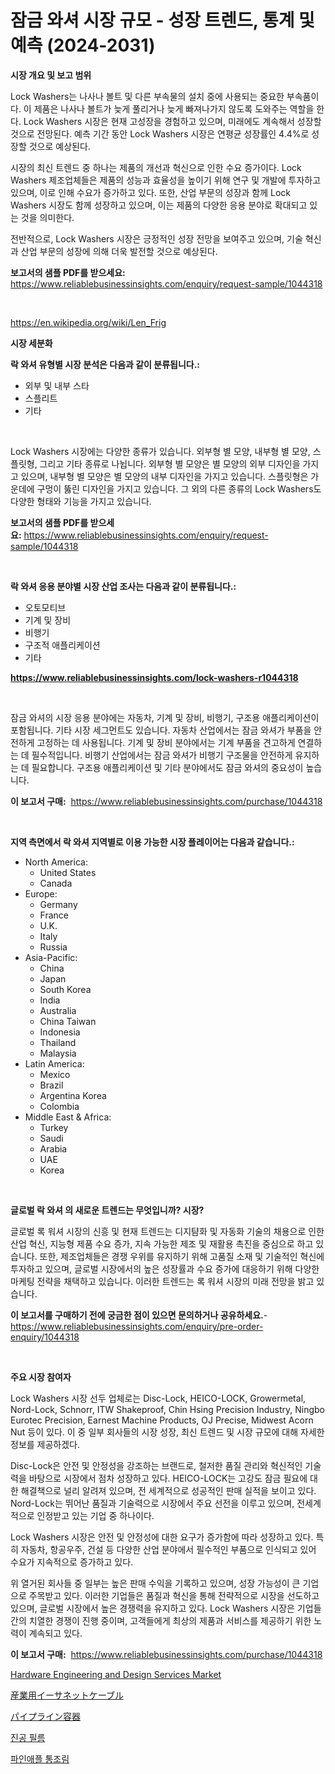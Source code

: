 <p><h1>잠금 와셔 시장 규모 - 성장 트렌드, 통계 및 예측 (2024-2031)</h1></p><p><strong>시장 개요 및 보고 범위</strong></p>
<p><p>Lock Washers는 나사나 볼트 및 다른 부속물의 설치 중에 사용되는 중요한 부속품이다. 이 제품은 나사나 볼트가 늦게 풀리거나 늦게 빠져나가지 않도록 도와주는 역할을 한다. Lock Washers 시장은 현재 고성장을 경험하고 있으며, 미래에도 계속해서 성장할 것으로 전망된다. 예측 기간 동안 Lock Washers 시장은 연평균 성장률인 4.4%로 성장할 것으로 예상된다.</p><p>시장의 최신 트렌드 중 하나는 제품의 개선과 혁신으로 인한 수요 증가이다. Lock Washers 제조업체들은 제품의 성능과 효율성을 높이기 위해 연구 및 개발에 투자하고 있으며, 이로 인해 수요가 증가하고 있다. 또한, 산업 부문의 성장과 함께 Lock Washers 시장도 함께 성장하고 있으며, 이는 제품의 다양한 응용 분야로 확대되고 있는 것을 의미한다.</p><p>전반적으로, Lock Washers 시장은 긍정적인 성장 전망을 보여주고 있으며, 기술 혁신과 산업 부문의 성장에 의해 더욱 발전할 것으로 예상된다.</p></p>
<p><strong>보고서의 샘플 PDF를 받으세요:</strong> <a href="https://www.reliablebusinessinsights.com/enquiry/request-sample/1044318">https://www.reliablebusinessinsights.com/enquiry/request-sample/1044318</a></p>
<p>&nbsp;</p>
<p><a href="https://en.wikipedia.org/wiki/Len_Frig">https://en.wikipedia.org/wiki/Len_Frig</a></p>
<p><strong>시장 세분화</strong></p>
<p><strong>락 와셔 유형별 시장 분석은 다음과 같이 분류됩니다.:</strong></p>
<p><ul><li>외부 및 내부 스타</li><li>스플리트</li><li>기타</li></ul></p>
<p>&nbsp;</p>
<p><p>Lock Washers 시장에는 다양한 종류가 있습니다. 외부형 별 모양, 내부형 별 모양, 스플릿형, 그리고 기타 종류로 나뉩니다. 외부형 별 모양은 별 모양의 외부 디자인을 가지고 있으며, 내부형 별 모양은 별 모양의 내부 디자인을 가지고 있습니다. 스플릿형은 가운데에 구멍이 뚫린 디자인을 가지고 있습니다. 그 외의 다른 종류의 Lock Washers도 다양한 형태와 기능을 가지고 있습니다.</p></p>
<p><strong>보고서의 샘플 PDF를 받으세요:</strong>&nbsp;<a href="https://www.reliablebusinessinsights.com/enquiry/request-sample/1044318">https://www.reliablebusinessinsights.com/enquiry/request-sample/1044318</a></p>
<p>&nbsp;</p>
<p><strong> 락 와셔 응용 분야별 시장 산업 조사는 다음과 같이 분류됩니다.:</strong></p>
<p><ul><li>오토모티브</li><li>기계 및 장비</li><li>비행기</li><li>구조적 애플리케이션</li><li>기타</li></ul></p>
<p><strong><a href="https://www.reliablebusinessinsights.com/lock-washers-r1044318">https://www.reliablebusinessinsights.com/lock-washers-r1044318</a></strong></p>
<p>&nbsp;</p>
<p><p>잠금 와셔의 시장 응용 분야에는 자동차, 기계 및 장비, 비행기, 구조용 애플리케이션이 포함됩니다. 기타 시장 세그먼트도 있습니다. 자동차 산업에서는 잠금 와셔가 부품을 안전하게 고정하는 데 사용됩니다. 기계 및 장비 분야에서는 기계 부품을 견고하게 연결하는 데 필수적입니다. 비행기 산업에서는 잠금 와셔가 비행기 구조물을 안전하게 유지하는 데 필요합니다. 구조용 애플리케이션 및 기타 분야에서도 잠금 와셔의 중요성이 높습니다.</p></p>
<p><strong>이 보고서 구매:</strong>&nbsp; <a href="https://www.reliablebusinessinsights.com/purchase/1044318">https://www.reliablebusinessinsights.com/purchase/1044318</a></p>
<p>&nbsp;</p>
<p><strong>지역 측면에서 락 와셔 지역별로 이용 가능한 시장 플레이어는 다음과 같습니다.:</strong></p>
<p><ul>
    <li>
        North America:
        <ul>
            <li>United States</li>
            <li>Canada</li>
        </ul>
    </li>
    <li>
        Europe:
        <ul>
            <li>Germany</li>
            <li>France</li>
            <li>U.K.</li>
            <li>Italy</li>
            <li>Russia</li>
        </ul>
    </li>
    <li>
        Asia-Pacific:
        <ul>
            <li>China</li>
            <li>Japan</li>
            <li>South Korea</li>
            <li>India</li>
            <li>Australia</li>
            <li>China Taiwan</li>
            <li>Indonesia</li>
            <li>Thailand</li>
            <li>Malaysia</li>
        </ul>
    </li>
    <li>
        Latin America:
        <ul>
            <li>Mexico</li>
            <li>Brazil</li>
            <li>Argentina Korea</li>
            <li>Colombia</li>
        </ul>
    </li>
    <li>
        Middle East & Africa:
        <ul>
            <li>Turkey</li>
            <li>Saudi</li>
            <li>Arabia</li>
            <li>UAE</li>
            <li>Korea</li>
        </ul>
    </li>
    </ul></p>
<p>&nbsp;</p>
<p><strong>글로벌 락 와셔 의 새로운 트렌드는 무엇입니까? 시장?</strong></p>
<p><p>글로벌 록 워셔 시장의 신흥 및 현재 트렌드는 디지턈화 및 자동화 기술의 채용으로 인한 산업 혁신, 지능형 제품 수요 증가, 지속 가능한 제조 및 재활용 촉진을 중심으로 하고 있습니다. 또한, 제조업체들은 경쟁 우위를 유지하기 위해 고품질 소재 및 기술적인 혁신에 투자하고 있으며, 글로벌 시장에서의 높은 성장률과 수요 증가에 대응하기 위해 다양한 마케팅 전략을 채택하고 있습니다. 이러한 트렌드는 록 워셔 시장의 미래 전망을 밝고 있습니다.</p></p>
<p><strong>이 보고서를 구매하기 전에 궁금한 점이 있으면 문의하거나 공유하세요.</strong>- <a href="https://www.reliablebusinessinsights.com/enquiry/pre-order-enquiry/1044318">https://www.reliablebusinessinsights.com/enquiry/pre-order-enquiry/1044318</a></p>
<p>&nbsp;</p>
<p><strong>주요 시장 참여자</strong></p>
<p><p>Lock Washers 시장 선두 업체로는 Disc-Lock, HEICO-LOCK, Growermetal, Nord-Lock, Schnorr, ITW Shakeproof, Chin Hsing Precision Industry, Ningbo Eurotec Precision, Earnest Machine Products, OJ Precise, Midwest Acorn Nut 등이 있다. 이 중 일부 회사들의 시장 성장, 최신 트렌드 및 시장 규모에 대해 자세한 정보를 제공하겠다.</p><p>Disc-Lock은 안전 및 안정성을 강조하는 브랜드로, 철저한 품질 관리와 혁신적인 기술력을 바탕으로 시장에서 점차 성장하고 있다. HEICO-LOCK는 고강도 잠금 필요에 대한 해결책으로 널리 알려져 있으며, 전 세계적으로 성공적인 판매 실적을 보이고 있다. Nord-Lock는 뛰어난 품질과 기술력으로 시장에서 주요 선전을 이루고 있으며, 전세계적으로 인정받고 있는 기업 중 하나이다.</p><p>Lock Washers 시장은 안전 및 안정성에 대한 요구가 증가함에 따라 성장하고 있다. 특히 자동차, 항공우주, 건설 등 다양한 산업 분야에서 필수적인 부품으로 인식되고 있어 수요가 지속적으로 증가하고 있다.</p><p>위 열거된 회사들 중 일부는 높은 판매 수익을 기록하고 있으며, 성장 가능성이 큰 기업으로 주목받고 있다. 이러한 기업들은 품질과 혁신을 통해 전략적으로 시장을 선도하고 있으며, 글로벌 시장에서 높은 경쟁력을 유지하고 있다. Lock Washers 시장은 기업들 간의 치열한 경쟁이 진행 중이며, 고객들에게 최상의 제품과 서비스를 제공하기 위한 노력이 계속되고 있다.</p></p>
<p><strong>이 보고서 구매:</strong>&nbsp;&nbsp;<a href="https://www.reliablebusinessinsights.com/purchase/1044318">https://www.reliablebusinessinsights.com/purchase/1044318</a></p>
<p><p><a href="https://issuu.com/reportprime-2/docs/hardware-engineering-and-design-services-market-si">Hardware Engineering and Design Services Market</a></p><p><a href="https://github.com/schmahlson/Market-Research-Report-List-2/blob/main/64471504038.md">産業用イーサネットケーブル</a></p><p><a href="https://medium.com/@jarrellroob/%E3%83%91%E3%82%A4%E3%83%97%E3%83%AC%E3%82%A4-%E3%83%90%E3%82%B9-%E3%83%9E%E3%83%BC%E3%82%B1%E3%83%83%E3%83%88-%E3%82%B0%E3%83%AD%E3%83%BC%E3%83%90%E3%83%AB-%E3%83%9E%E3%83%BC%E3%82%B1%E3%83%83%E3%83%88-%E3%82%B7%E3%82%A7%E3%82%A2-%E3%82%A2%E3%83%B3%E3%83%89-%E3%83%A9%E3%83%B3%E3%82%AD%E3%83%B3%E3%82%B0-%E5%85%A8%E4%BD%93%E7%9A%84%E3%81%AA%E8%B2%A9%E5%A3%B2%E3%81%A8%E9%9C%80%E8%A6%81%E3%81%AE%E4%BA%88%E6%B8%AC-2024-2031-c5930422aa8b">パイプライン容器</a></p><p><a href="https://medium.com/@leigh.tymms/%EA%B8%80%EB%A1%9C%EB%B2%8C-%EC%A7%84%EA%B3%B5-%ED%95%84%EB%A6%84-%EC%8B%9C%EC%9E%A5%EC%9D%98-%ED%8F%AC%EA%B4%84%EC%A0%81%EC%9D%B8-%EB%B6%84%EC%84%9D-%EC%84%B1%EC%9E%A5-%EB%8F%99%ED%96%A5-%EB%B0%8F-%EC%8B%9C%EC%9E%A5-%EC%98%88%EC%B8%A1-2024-2031-355386d35c91">진공 필름</a></p><p><a href="https://github.com/rcabello548/Market-Research-Report-List-2/blob/main/55686633413.md">파인애플 통조림</a></p></p>